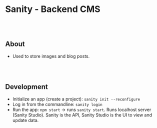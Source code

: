 # Sanity - Backend CMS

  <br>
  <br>

## About

- Used to store images and blog posts.

  <br>
  <br>

## Development

- Initialize an app (create a project): `sanity init --reconfigure`
- Log in from the commandline: `sanity login`
- Run the app: `npm start` -> runs `sanity start`. Runs localhost server (Sanity Studio). Sanity is the API, Sanity Studio is the UI to view and update data.
